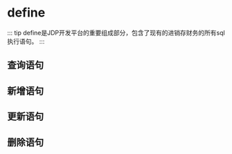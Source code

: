 # define  <Badge text="尽消存" />
::: tip define是JDP开发平台的重要组成部分，包含了现有的进销存财务的所有sql执行语句。
:::
## 查询语句
## 新增语句
## 更新语句
## 删除语句